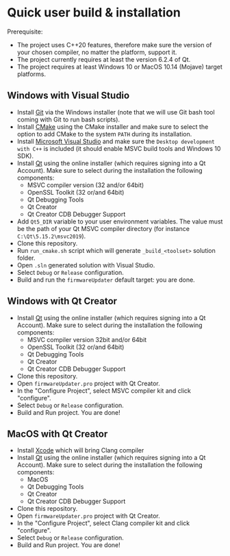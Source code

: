 # Quick user build & installation

Prerequisite: 
- The project uses C++20 features, therefore make sure the version of your chosen compiler, no matter the platform, support it.
- The project currently requires at least the version 6.2.4 of Qt.
- The project requires at least Windows 10 or MacOS 10.14 (Mojave) target platforms.

## Windows with Visual Studio

- Install [Git](https://git-scm.com/) via the Windows installer (note that we will use Git bash tool coming with Git to run bash scripts).
- Install [CMake](https://cmake.org/download/) using the CMake installer and make sure to select the option to add CMake to the system `PATH` during its installation.
- Install [Microsoft Visual Studio](https://visualstudio.microsoft.com/downloads/) and make sure the `Desktop development with C++` is included (it should enable MSVC build tools and Windows 10 SDK).
- Install [Qt](https://doc.qt.io/qt-5/gettingstarted.html) using the online installer (which requires signing into a Qt Account). Make sure to select during the installation the following components:
    - MSVC compiler version (32 and/or 64bit)
    - OpenSSL Toolkit (32 or/and 64bit)
    - Qt Debugging Tools
    - Qt Creator
    - Qt Creator CDB Debugger Support
- Add `Qt5_DIR` variable to your user environment variables. The value must be the path of your Qt MSVC compiler directory (for instance `C:\Qt\5.15.2\msvc2019`).
- Clone this repository.
- Run `run_cmake.sh` script which will generate `_build_<toolset>` solution folder.
- Open `.sln` generated solution with Visual Studio.
- Select `Debug` or `Release` configuration.
- Build and run the `firmwareUpdater` default target: you are done.

## Windows with Qt Creator

- Install [Qt](https://doc.qt.io/qt-5/gettingstarted.html) using the online installer (which requires signing into a Qt Account). Make sure to select during the installation the following components:
    - MSVC compiler version 32bit and/or 64bit
    - OpenSSL Toolkit (32 or/and 64bit)
    - Qt Debugging Tools
    - Qt Creator
    - Qt Creator CDB Debugger Support
- Clone this repository.
- Open `firmwareUpdater.pro` project with Qt Creator.
- In the "Configure Project", select MSVC compiler kit and click "configure".
- Select `Debug` or `Release` configuration.
- Build and Run project. You are done!

## MacOS with Qt Creator

- Install [Xcode](https://developer.apple.com/xcode/) which will bring Clang compiler
- Install [Qt](https://doc.qt.io/qt-5/gettingstarted.html) using the online installer (which requires signing into a Qt Account). Make sure to select during the installation the following components:
    - MacOS
    - Qt Debugging Tools
    - Qt Creator
    - Qt Creator CDB Debugger Support
- Clone this repository.
- Open `firmwareUpdater.pro` project with Qt Creator.
- In the "Configure Project", select Clang compiler kit and click "configure".
- Select `Debug` or `Release` configuration.
- Build and Run project. You are done!
